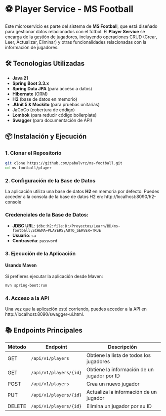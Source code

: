 # ⚽ Player Service - MS Football

Este microservicio es parte del sistema de **MS Football**, que está diseñado para gestionar datos relacionados con el fútbol. El **Player Service** se encarga de la gestión de jugadores, incluyendo operaciones CRUD (Crear, Leer, Actualizar, Eliminar) y otras funcionalidades relacionadas con la información de jugadores.

## 🛠️ Tecnologías Utilizadas

- **Java 21**
- **Spring Boot 3.3.x**
- **Spring Data JPA** (para acceso a datos)
- **Hibernate** (ORM)
- **H2** (base de datos en memorio)
- **JUnit 5 & Mockito** (para pruebas unitarias)
- JaCoCo (cobertura de código)
- **Lombok** (para reducir código boilerplate)
- **Swagger** (para documentación de API)

## 📦 Instalación y Ejecución

### 1. Clonar el Repositorio

```bash
git clone https://github.com/pabalvrz/ms-football.git
cd ms-football/player
```

### 2. Configuración de la Base de Datos
La aplicación utiliza una base de datos **H2** en memoria por defecto. Puedes acceder a la consola de la base de datos H2 en: http://localhost:8090/h2-console

### Credenciales de la Base de Datos:

- **JDBC URL**: `jdbc:h2:file:D:/Proyectos/Learn/BD/ms-football;SCHEMA=PLAYERS;AUTO_SERVER=TRUE`
- **Usuario**: `sa`
- **Contraseña**: `password`

### 3. Ejecución de la Aplicación

#### Usando Maven

Si prefieres ejecutar la aplicación desde Maven:

```bash
mvn spring-boot:run
```

### 4. Acceso a la API

Una vez que la aplicación esté corriendo, puedes acceder a la API en http://localhost:8090/swagger-ui.html.

## 📚 Endpoints Principales

| Método | Endpoint                | Descripción                                 |
|--------|-------------------------|---------------------------------------------|
| GET    | `/api/v1/players`        | Obtiene la lista de todos los jugadores     |
| GET    | `/api/v1/players/{id}`   | Obtiene la información de un jugador por ID |
| POST   | `/api/v1/players`        | Crea un nuevo jugador                       |
| PUT    | `/api/v1/players/{id}`   | Actualiza la información de un jugador      |
| DELETE | `/api/v1/players/{id}`   | Elimina un jugador por su ID                |
